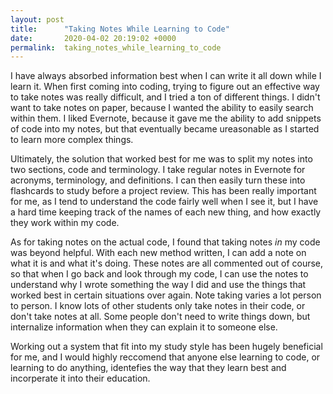 ```yaml
---
layout: post
title:      "Taking Notes While Learning to Code"
date:       2020-04-02 20:19:02 +0000
permalink:  taking_notes_while_learning_to_code
---
```



I have always absorbed information best when I can write it all down while I learn it. When first coming into coding, trying to figure out an effective way to take notes was really difficult, and I tried a ton of different things. I didn't want to take notes on paper, because I wanted the ability to easily search within them. I liked Evernote, because it gave me the ability to add snippets of code into my notes, but that eventually became ureasonable as I started to learn more complex things. 

Ultimately, the solution that worked best for me was to split my notes into two sections, code and terminology. I take regular notes in Evernote for acronyms, terminology, and definitions. I can then easily turn these into flashcards to study before a project review. This has been really important for me, as I tend to understand the code fairly well when I see it, but I have a hard time keeping track of the names of each new thing, and how exactly they work within my code.

As for taking notes on the actual code, I found that taking notes *in* my code was beyond helpful. With each new method written, I can add a note on what it is and what it's doing. These notes are all commented out of course, so that when I go back and look through my code, I can use the notes to understand why I wrote something the way I did and use the things that worked best in certain situations over again. 
Note taking varies a lot person to person. I know lots of other students only take notes in their code, or don't take notes at all. Some people don't need to write things down, but internalize information when they can explain it to someone else. 

Working out a system that fit into my study style has been hugely beneficial for me, and I would highly reccomend that anyone else learning to code, or learning to do anything, identefies the way that they learn best and incorperate it into their education. 
